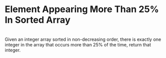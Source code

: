 ﻿<h1 slot="center">Element Appearing More Than 25% In Sorted Array</h1>
<br>
Given an integer array sorted in non-decreasing order, there is exactly one integer in the array that occurs more than 25% of the time, return that integer.